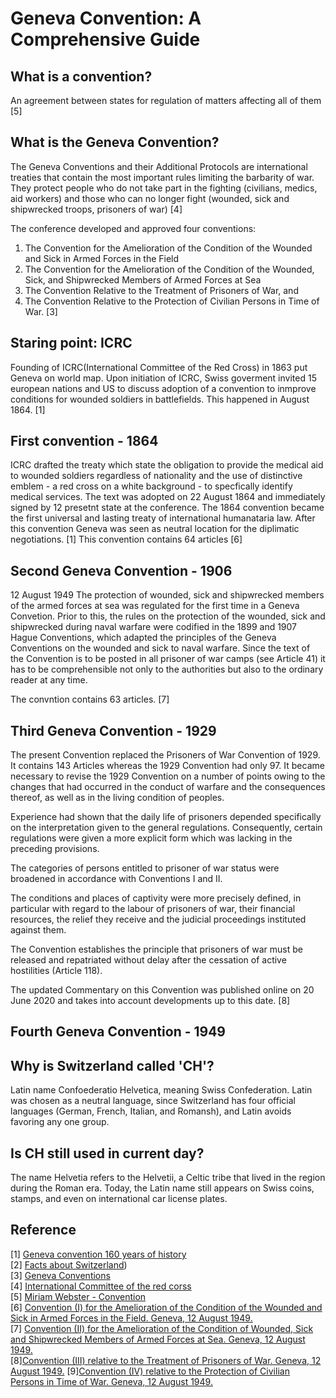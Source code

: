 # Geneva Convention: A Comprehensive Guide

## What is a convention?
An agreement between states for regulation of matters affecting all of them [5]

## What is the Geneva Convention?
The Geneva Conventions and their Additional Protocols are international treaties that contain the most important rules limiting the barbarity of war. They protect people who do not take part in the fighting (civilians, medics, aid workers) and those who can no longer fight (wounded, sick and shipwrecked troops, prisoners of war) [4]

The conference developed and approved four conventions:
1. The Convention for the Amelioration of the Condition of the Wounded and Sick in Armed Forces in the Field
2. The Convention for the Amelioration of the Condition of the Wounded, Sick, and Shipwrecked Members of Armed Forces at Sea
3. The Convention Relative to the Treatment of Prisoners of War, and
4. The Convention Relative to the Protection of Civilian Persons in Time of War. [3]

## Staring point: ICRC
Founding of ICRC(International Committee of the Red Cross) in 1863 put Geneva on world map.
Upon initiation of ICRC, Swiss goverment invited 15 european nations and US to discuss adoption of a convention to inmprove conditions for wounded soldiers in battlefields. This happened in August 1864. [1]

## First convention - 1864
ICRC drafted the treaty which state the obligation to provide the medical aid to wounded soldiers regardless of nationality and the use of distinctive emblem - a red cross on a white background - to specfically identify medical services.
The text was adopted on 22 August 1864 and immediately signed by 12 presetnt state at the conference.
The 1864 convention became the first universal and lasting treaty of international humanataria law.
After this convention Geneva was seen as neutral location for the diplimatic negotiations. [1]
This convention contains 64 articles [6]

## Second Geneva Convention - 1906
12 August 1949
The protection of wounded, sick and shipwrecked members of the armed forces at sea was regulated for the first time in a Geneva Convetion. 
Prior to this, the rules on the protection of the wounded, sick and shipwrecked during naval warfare were codified in the 1899 and 1907 Hague Conventions, which adapted the principles of the Geneva Conventions on the wounded and sick to naval warfare.
Since the text of the Convention is to be posted in all prisoner of war camps (see Article 41) it has to be comprehensible not only to the authorities but also to the ordinary reader at any time. 

The convntion contains 63 articles. [7]

## Third Geneva Convention - 1929
The present Convention replaced the Prisoners of War Convention of 1929. 
It contains 143 Articles whereas the 1929 Convention had only 97. 
It became necessary to revise the 1929 Convention on a number of points owing to the changes that had occurred in the conduct of warfare and the consequences thereof, as well as in the living condition of peoples.

Experience had shown that the daily life of prisoners depended specifically on the interpretation given to the general regulations. 
Consequently, certain regulations were given a more explicit form which was lacking in the preceding provisions. 

The categories of persons entitled to prisoner of war status were broadened in accordance with Conventions I and II. 

The conditions and places of captivity were more precisely defined, in particular with regard to the labour of prisoners of war, their financial resources, the relief they receive and the judicial proceedings instituted against them.

The Convention establishes the principle that prisoners of war must be released and repatriated without delay after the cessation of active hostilities (Article 118).

The updated Commentary on this Convention was published online on 20 June 2020 and takes into account developments up to this date.
[8]


## Fourth Geneva Convention - 1949




## Why is Switzerland called 'CH'?
Latin name Confoederatio Helvetica, meaning Swiss Confederation.
Latin was chosen as a neutral language, since Switzerland has four official languages (German, French, Italian, and Romansh), and Latin avoids favoring any one group.

## Is CH still used in current day?
The name Helvetia refers to the Helvetii, a Celtic tribe that lived in the region during the Roman era. Today, the Latin name still appears on Swiss coins, stamps, and even on international car license plates. 


## Reference 
[1] [Geneva convention 160 years of history](https://www.geneve-int.ch/geneva-conventions-160-years-history) \
[2] [Facts about Switzerland](https://www.swissinfo.ch/eng/demographics/facts-about-switzerland/29050470))\
[3] [Geneva Conventions](https://www.britannica.com/event/Geneva-Conventions)\
[4] [International Committee of the red corss](https://www.icrc.org/en/law-and-policy/geneva-conventions-and-their-commentaries)\
[5] [Miriam Webster - Convention](https://www.merriam-webster.com/dictionary/convention)\
[6] [Convention (I) for the Amelioration of the Condition of the Wounded and Sick in Armed Forces in the Field. Geneva, 12 August 1949.](https://ihl-databases.icrc.org/en/ihl-treaties/gci-1949)\
[7] [Convention (II) for the Amelioration of the Condition of Wounded, Sick and Shipwrecked Members of Armed Forces at Sea. Geneva, 12 August 1949.](https://ihl-databases.icrc.org/en/ihl-treaties/gcii-1949)\
[8][Convention (III) relative to the Treatment of Prisoners of War. Geneva, 12 August 1949.](https://ihl-databases.icrc.org/en/ihl-treaties/gciii-1949)
[9][Convention (IV) relative to the Protection of Civilian Persons in Time of War. Geneva, 12 August 1949.](https://ihl-databases.icrc.org/en/ihl-treaties/gciv-1949)
